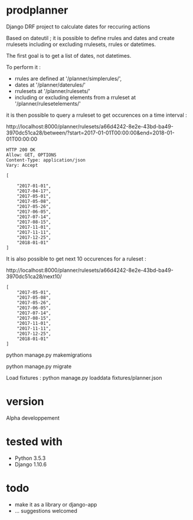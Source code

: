 prodplanner
===========


Django DRF project to calculate dates for reccuring actions

Based on dateutil ; it is possible to define rrules and dates and create rrulesets including or excluding rrulesets, rrules or datetimes.

The first goal is to get a list of dates, not datetimes.

To perform it :

* rrules are defined at '/planner/simplerules/',
* dates at '/planner/daterules/'
* rrulesets at '/planner/rulesets/'
* including or excluding elements from a rruleset at '/planner/rulesetelements/'

it is then possible to query a rruleset to get occurences on a time interval :

http://localhost:8000/planner/rulesets/a66d4242-8e2e-43bd-ba49-3970dc51ca28/between/?start=2017-01-01T00:00:00&end=2018-01-01T00:00:00

```
HTTP 200 OK
Allow: GET, OPTIONS
Content-Type: application/json
Vary: Accept

[

    "2017-01-01",
    "2017-04-17",
    "2017-05-01",
    "2017-05-08",
    "2017-05-26",
    "2017-06-05",
    "2017-07-14",
    "2017-08-15",
    "2017-11-01",
    "2017-11-11",
    "2017-12-25",
    "2018-01-01"
]
```
It is also possible to get next 10 occurences for a ruleset :

http://localhost:8000/planner/rulesets/a66d4242-8e2e-43bd-ba49-3970dc51ca28/next10/
```
[
    "2017-05-01",
    "2017-05-08",
    "2017-05-26",
    "2017-06-05",
    "2017-07-14",
    "2017-08-15",
    "2017-11-01",
    "2017-11-11",
    "2017-12-25",
    "2018-01-01"
]
```

python manage.py makemigrations

python manage.py migrate

Load fixtures : python manage.py loaddata fixtures/planner.json



# version
Alpha developpement

# tested with

* Python 3.5.3
* Django 1.10.6

# todo
* make it as a library or django-app
* ... suggestions welcomed
